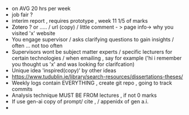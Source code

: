 - on AVG 20 hrs per week
- job fair ?
- interim report , requires prototype , week 11 1/5 of marks
- <span style="color:rgb(0, 0, 0)">Zotero</span> ?  or ..... / url (copy) / little comment - > page info-> why you visited 'x' website 
- You engage supervisor / asks clarifying questions to gain insights / often ... not too often
- Supervisors wont be subject matter experts /  specific lecturers for certain technologies / when emailing , say for example ('hi i remember you thought us 'x' and was looking for clarifcation)
- Unique idea 'inspired(copy)' by other ideas 
- https://www.tudublin.ie/library/search-resources/dissertations-theses/
- Weekly logs contain EVERYTHING , create git repo , going to track commits
- Analysis technique MUST BE FROM lectures , if not 0 marks 
- If use gen-ai copy of prompt/ cite , / appenidx of gen a.i.
- 
  
